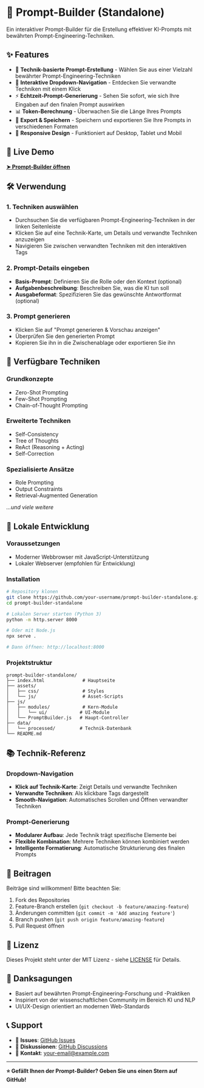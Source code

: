 # 🚀 Prompt-Builder (Standalone)

Ein interaktiver Prompt-Builder für die Erstellung effektiver KI-Prompts mit bewährten Prompt-Engineering-Techniken.

## ✨ Features

- 🎯 **Technik-basierte Prompt-Erstellung** - Wählen Sie aus einer Vielzahl bewährter Prompt-Engineering-Techniken
- 🔗 **Interaktive Dropdown-Navigation** - Entdecken Sie verwandte Techniken mit einem Klick
- ⚡ **Echtzeit-Prompt-Generierung** - Sehen Sie sofort, wie sich Ihre Eingaben auf den finalen Prompt auswirken
- 📊 **Token-Berechnung** - Überwachen Sie die Länge Ihres Prompts
- 💾 **Export & Speichern** - Speichern und exportieren Sie Ihre Prompts in verschiedenen Formaten
- 📱 **Responsive Design** - Funktioniert auf Desktop, Tablet und Mobil

## 🚀 Live Demo

[**➤ Prompt-Builder öffnen**](https://your-username.github.io/prompt-builder-standalone/)

## 🛠️ Verwendung

### 1. Techniken auswählen
- Durchsuchen Sie die verfügbaren Prompt-Engineering-Techniken in der linken Seitenleiste
- Klicken Sie auf eine Technik-Karte, um Details und verwandte Techniken anzuzeigen
- Navigieren Sie zwischen verwandten Techniken mit den interaktiven Tags

### 2. Prompt-Details eingeben
- **Basis-Prompt**: Definieren Sie die Rolle oder den Kontext (optional)
- **Aufgabenbeschreibung**: Beschreiben Sie, was die KI tun soll
- **Ausgabeformat**: Spezifizieren Sie das gewünschte Antwortformat (optional)

### 3. Prompt generieren
- Klicken Sie auf "Prompt generieren & Vorschau anzeigen"
- Überprüfen Sie den generierten Prompt
- Kopieren Sie ihn in die Zwischenablage oder exportieren Sie ihn

## 🎯 Verfügbare Techniken

### Grundkonzepte
- Zero-Shot Prompting
- Few-Shot Prompting
- Chain-of-Thought Prompting

### Erweiterte Techniken
- Self-Consistency
- Tree of Thoughts
- ReAct (Reasoning + Acting)
- Self-Correction

### Spezialisierte Ansätze
- Role Prompting
- Output Constraints
- Retrieval-Augmented Generation

*...und viele weitere*

## 🔧 Lokale Entwicklung

### Voraussetzungen
- Moderner Webbrowser mit JavaScript-Unterstützung
- Lokaler Webserver (empfohlen für Entwicklung)

### Installation
```bash
# Repository klonen
git clone https://github.com/your-username/prompt-builder-standalone.git
cd prompt-builder-standalone

# Lokalen Server starten (Python 3)
python -m http.server 8000

# Oder mit Node.js
npx serve .

# Dann öffnen: http://localhost:8000
```

### Projektstruktur
```
prompt-builder-standalone/
├── index.html              # Hauptseite
├── assets/
│   ├── css/                # Styles
│   └── js/                 # Asset-Scripts
├── js/
│   ├── modules/            # Kern-Module
│   │   └── ui/            # UI-Module
│   └── PromptBuilder.js   # Haupt-Controller
├── data/
│   └── processed/         # Technik-Datenbank
└── README.md
```

## 📚 Technik-Referenz

### Dropdown-Navigation
- **Klick auf Technik-Karte**: Zeigt Details und verwandte Techniken
- **Verwandte Techniken**: Als klickbare Tags dargestellt
- **Smooth-Navigation**: Automatisches Scrollen und Öffnen verwandter Techniken

### Prompt-Generierung
- **Modularer Aufbau**: Jede Technik trägt spezifische Elemente bei
- **Flexible Kombination**: Mehrere Techniken können kombiniert werden
- **Intelligente Formatierung**: Automatische Strukturierung des finalen Prompts

## 🤝 Beitragen

Beiträge sind willkommen! Bitte beachten Sie:

1. Fork des Repositories
2. Feature-Branch erstellen (`git checkout -b feature/amazing-feature`)
3. Änderungen committen (`git commit -m 'Add amazing feature'`)
4. Branch pushen (`git push origin feature/amazing-feature`)
5. Pull Request öffnen

## 📄 Lizenz

Dieses Projekt steht unter der MIT Lizenz - siehe [LICENSE](LICENSE) für Details.

## 🙏 Danksagungen

- Basiert auf bewährten Prompt-Engineering-Forschung und -Praktiken
- Inspiriert von der wissenschaftlichen Community im Bereich KI und NLP
- UI/UX-Design orientiert an modernen Web-Standards

## 📞 Support

- 🐛 **Issues**: [GitHub Issues](https://github.com/your-username/prompt-builder-standalone/issues)
- 💬 **Diskussionen**: [GitHub Discussions](https://github.com/your-username/prompt-builder-standalone/discussions)
- 📧 **Kontakt**: your-email@example.com

---

**⭐ Gefällt Ihnen der Prompt-Builder? Geben Sie uns einen Stern auf GitHub!**